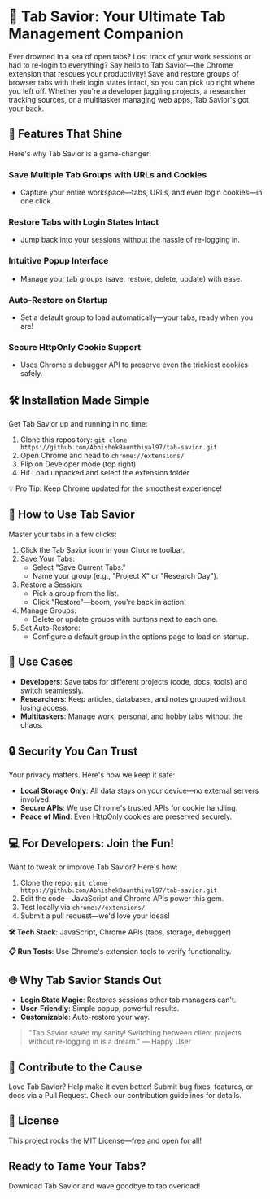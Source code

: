 # 🚀 Tab Savior: Your Ultimate Tab Management Companion

Ever drowned in a sea of open tabs? Lost track of your work sessions or had to re-login to everything? Say hello to Tab Savior—the Chrome extension that rescues your productivity! Save and restore groups of browser tabs with their login states intact, so you can pick up right where you left off. Whether you're a developer juggling projects, a researcher tracking sources, or a multitasker managing web apps, Tab Savior's got your back.

## 🌟 Features That Shine

Here's why Tab Savior is a game-changer:

### Save Multiple Tab Groups with URLs and Cookies
- Capture your entire workspace—tabs, URLs, and even login cookies—in one click.

### Restore Tabs with Login States Intact
- Jump back into your sessions without the hassle of re-logging in.

### Intuitive Popup Interface
- Manage your tab groups (save, restore, delete, update) with ease.

### Auto-Restore on Startup
- Set a default group to load automatically—your tabs, ready when you are!

### Secure HttpOnly Cookie Support
- Uses Chrome's debugger API to preserve even the trickiest cookies safely.

## 🛠️ Installation Made Simple

Get Tab Savior up and running in no time:

1. Clone this repository: `git clone https://github.com/AbhishekBaunthiyal97/tab-savior.git`
2. Open Chrome and head to `chrome://extensions/`
3. Flip on Developer mode (top right)
4. Hit Load unpacked and select the extension folder

💡 Pro Tip: Keep Chrome updated for the smoothest experience!

## 📖 How to Use Tab Savior

Master your tabs in a few clicks:

1. Click the Tab Savior icon in your Chrome toolbar.
2. Save Your Tabs:
   - Select "Save Current Tabs."
   - Name your group (e.g., "Project X" or "Research Day").
3. Restore a Session:
   - Pick a group from the list.
   - Click "Restore"—boom, you're back in action!
4. Manage Groups:
   - Delete or update groups with buttons next to each one.
5. Set Auto-Restore:
   - Configure a default group in the options page to load on startup.

## 🎯 Use Cases

- **Developers**: Save tabs for different projects (code, docs, tools) and switch seamlessly.
- **Researchers**: Keep articles, databases, and notes grouped without losing access.
- **Multitaskers**: Manage work, personal, and hobby tabs without the chaos.

## 🔒 Security You Can Trust

Your privacy matters. Here's how we keep it safe:

- **Local Storage Only**: All data stays on your device—no external servers involved.
- **Secure APIs**: We use Chrome's trusted APIs for cookie handling.
- **Peace of Mind**: Even HttpOnly cookies are preserved securely.

## 💻 For Developers: Join the Fun!

Want to tweak or improve Tab Savior? Here's how:

1. Clone the repo: `git clone https://github.com/AbhishekBaunthiyal97/tab-savior.git`
2. Edit the code—JavaScript and Chrome APIs power this gem.
3. Test locally via `chrome://extensions/`
4. Submit a pull request—we'd love your ideas!

**🛠️ Tech Stack**: JavaScript, Chrome APIs (tabs, storage, debugger)

**📋 Run Tests**: Use Chrome's extension tools to verify functionality.

## 🌐 Why Tab Savior Stands Out

- **Login State Magic**: Restores sessions other tab managers can't.
- **User-Friendly**: Simple popup, powerful results.
- **Customizable**: Auto-restore your way.

> "Tab Savior saved my sanity! Switching between client projects without re-logging in is a dream." — Happy User

## 🤝 Contribute to the Cause

Love Tab Savior? Help make it even better! Submit bug fixes, features, or docs via a Pull Request. Check our contribution guidelines for details.

## 📄 License

This project rocks the MIT License—free and open for all!

## Ready to Tame Your Tabs?

Download Tab Savior and wave goodbye to tab overload! 